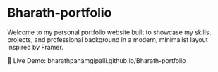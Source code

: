 # Bharath-portfolio
Welcome to my personal portfolio website built to showcase my skills, projects, and professional background in a modern, minimalist layout inspired by Framer.

🚀 Live Demo: bharathpanamgipalli.github.io/Bharath-portfolio
